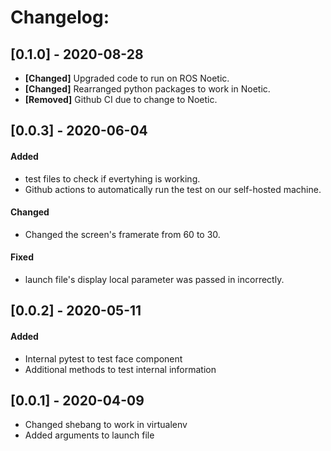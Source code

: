 

# Changelog:

## [0.1.0] - 2020-08-28
- **[Changed]** Upgraded code to run on ROS Noetic.
- **[Changed]** Rearranged python packages to work in Noetic.
- **[Removed]** Github CI due to change to Noetic.

## [0.0.3] - 2020-06-04
#### Added
- test files to check if evertyhing is working.
- Github actions to automatically run the test on our self-hosted machine.

#### Changed
- Changed the screen's framerate from 60 to 30.
#### Fixed
- launch file's display local parameter was passed in incorrectly.

## [0.0.2] - 2020-05-11
#### Added
- Internal pytest to test face component
- Additional methods to test internal information

## [0.0.1] - 2020-04-09
- Changed shebang to work in virtualenv
- Added arguments to launch file